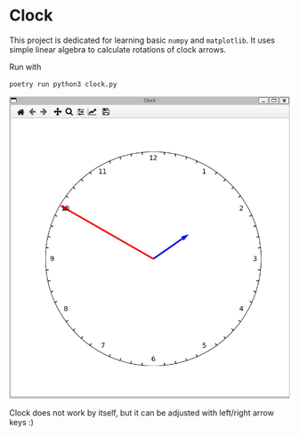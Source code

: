 # Clock

This project is dedicated for learning basic `numpy` and `matplotlib`. It uses simple linear algebra to calculate rotations of clock arrows.

Run with
```bash
poetry run python3 clock.py
```

![preview](preview.gif)

Clock does not work by itself, but it can be adjusted with left/right arrow keys :)
